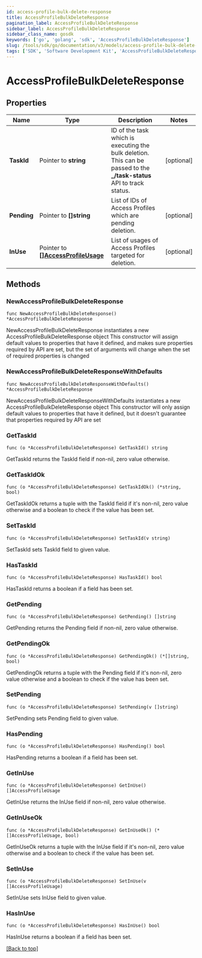 ```yaml
---
id: access-profile-bulk-delete-response
title: AccessProfileBulkDeleteResponse
pagination_label: AccessProfileBulkDeleteResponse
sidebar_label: AccessProfileBulkDeleteResponse
sidebar_class_name: gosdk
keywords: ['go', 'golang', 'sdk', 'AccessProfileBulkDeleteResponse'] 
slug: /tools/sdk/go/documentation/v3/models/access-profile-bulk-delete-response
tags: ['SDK', 'Software Development Kit', 'AccessProfileBulkDeleteResponse']
---
```


# AccessProfileBulkDeleteResponse

## Properties

Name | Type | Description | Notes
------------ | ------------- | ------------- | -------------
**TaskId** | Pointer to **string** | ID of the task which is executing the bulk deletion. This can be passed to the **_/task-status** API to track status. | [optional] 
**Pending** | Pointer to **[]string** | List of IDs of Access Profiles which are pending deletion. | [optional] 
**InUse** | Pointer to [**[]AccessProfileUsage**](AccessProfileUsage) | List of usages of Access Profiles targeted for deletion. | [optional] 

## Methods

### NewAccessProfileBulkDeleteResponse

`func NewAccessProfileBulkDeleteResponse() *AccessProfileBulkDeleteResponse`

NewAccessProfileBulkDeleteResponse instantiates a new AccessProfileBulkDeleteResponse object
This constructor will assign default values to properties that have it defined,
and makes sure properties required by API are set, but the set of arguments
will change when the set of required properties is changed

### NewAccessProfileBulkDeleteResponseWithDefaults

`func NewAccessProfileBulkDeleteResponseWithDefaults() *AccessProfileBulkDeleteResponse`

NewAccessProfileBulkDeleteResponseWithDefaults instantiates a new AccessProfileBulkDeleteResponse object
This constructor will only assign default values to properties that have it defined,
but it doesn't guarantee that properties required by API are set

### GetTaskId

`func (o *AccessProfileBulkDeleteResponse) GetTaskId() string`

GetTaskId returns the TaskId field if non-nil, zero value otherwise.

### GetTaskIdOk

`func (o *AccessProfileBulkDeleteResponse) GetTaskIdOk() (*string, bool)`

GetTaskIdOk returns a tuple with the TaskId field if it's non-nil, zero value otherwise
and a boolean to check if the value has been set.

### SetTaskId

`func (o *AccessProfileBulkDeleteResponse) SetTaskId(v string)`

SetTaskId sets TaskId field to given value.

### HasTaskId

`func (o *AccessProfileBulkDeleteResponse) HasTaskId() bool`

HasTaskId returns a boolean if a field has been set.

### GetPending

`func (o *AccessProfileBulkDeleteResponse) GetPending() []string`

GetPending returns the Pending field if non-nil, zero value otherwise.

### GetPendingOk

`func (o *AccessProfileBulkDeleteResponse) GetPendingOk() (*[]string, bool)`

GetPendingOk returns a tuple with the Pending field if it's non-nil, zero value otherwise
and a boolean to check if the value has been set.

### SetPending

`func (o *AccessProfileBulkDeleteResponse) SetPending(v []string)`

SetPending sets Pending field to given value.

### HasPending

`func (o *AccessProfileBulkDeleteResponse) HasPending() bool`

HasPending returns a boolean if a field has been set.

### GetInUse

`func (o *AccessProfileBulkDeleteResponse) GetInUse() []AccessProfileUsage`

GetInUse returns the InUse field if non-nil, zero value otherwise.

### GetInUseOk

`func (o *AccessProfileBulkDeleteResponse) GetInUseOk() (*[]AccessProfileUsage, bool)`

GetInUseOk returns a tuple with the InUse field if it's non-nil, zero value otherwise
and a boolean to check if the value has been set.

### SetInUse

`func (o *AccessProfileBulkDeleteResponse) SetInUse(v []AccessProfileUsage)`

SetInUse sets InUse field to given value.

### HasInUse

`func (o *AccessProfileBulkDeleteResponse) HasInUse() bool`

HasInUse returns a boolean if a field has been set.


[[Back to top]](#) 


